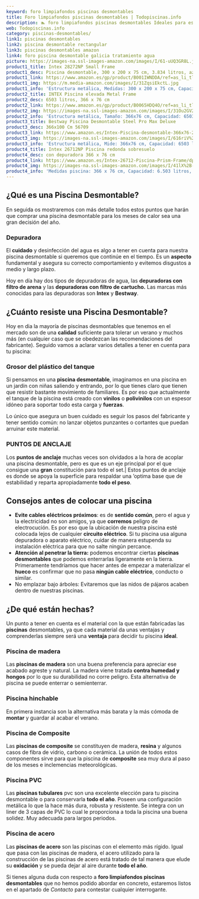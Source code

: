 ```yaml
---
keyword: foro limpiafondos piscinas desmontables
title: Foro limpiafondos piscinas desmontables | Todopiscinas.info
description: 🏊 foro limpiafondos piscinas desmontables Ideales para este verano 2021. Aquí puedes comprar foro limpiafondos piscinas desmontables y comparar con otras similares. No dejes escapar foro limpiafondos piscinas desmontables a un precio realmente tentador.
web: Todopiscinas.info
category: piscinas-desmontables/
link1: piscinas desmontables
link2: piscina desmontable rectangular
link3: piscinas desmontables amazon
link4: foro piscina desmontable galicia tratamiento agua
picture: https://images-na.ssl-images-amazon.com/images/I/61-uUQ3GR8L.jpg
product1_title: Intex 28272NP Small Frame
product1_desc: Piscina desmontable, 300 x 200 x 75 cm, 3.834 litros, azul
product1_link: https://www.amazon.es/gp/product/B001IWNDDA/ref=as_li_tl?ie=UTF8&camp=3638&creative=24630&creativeASIN=B001IWNDDA&linkCode=as2&tag=todopiscinas0e-21&linkId=25b9d647487c889cb6ef56ed63f50ca1
product1_img: https://m.media-amazon.com/images/I/31ZqsiEkctL.jpg
product1_info: 'Estructura metálica, Medidas: 300 x 200 x 75 cm, Capacidad: 3.834 litros, Para 6 personas (+ 6 años), Fácil montaje, Forma rectangular'
product2_title: INTEX Piscina elevada Metal Frame
product2_desc: 6503 litros, 366 x 76 cm
product2_link: https://www.amazon.es/gp/product/B0065HDQ4O/ref=as_li_tl?ie=UTF8&camp=3638&creative=24630&creativeASIN=B0065HDQ4O&linkCode=as2&tag=todopiscinas0e-21&linkId=ed2430e3ba564d3527ee103df33ed7b3
product2_img: https://images-na.ssl-images-amazon.com/images/I/31Ou2GV2SAL.jpg
product2_info: 'Estructura metálica, Tamaño: 366x76 cm, Capacidad: 6503 litros, Forma circular, De 4 a 7 personas (+6 años)'
product3_title: Bestway Piscina Desmontable Steel Pro Max Deluxe
product3_desc: 366x100 Cm 56709
product3_link: https://www.amazon.es/Intex-Piscina-desmontable-366x76-28210NP/dp/B0065HDQ4O?__mk_es_ES=%C3%85M%C3%85%C5%BD%C3%95%C3%91&crid=25UQGV9HG2INI&dchild=1&keywords=piscinas+desmontables&qid=1615854176&sprefix=piscinas+dem%2Caps%2C201&sr=8-5&linkCode=ll1&tag=todopiscinas0e-21&linkId=34f200977c6cbaab1f3f4d9ac0e64755&language=es_ES&ref_=as_li_ss_tl
product3_img: https://images-na.ssl-images-amazon.com/images/I/616riV%2BiY3L.jpg
product3_info: 'Estructura metálica, Mide: 366x76 cm, Capacidad: 6503 litros, De 4 a 7 personas mayores de 6 años, Forma circular, Tecnología Super-Tough'
product4_title: Intex 26712NP Piscina redonda sobresuelo
product4_desc: con depuradora 366 x 76 cm
product4_link: https://www.amazon.es/Intex-26712-Piscina-Prism-Frame/dp/B07FB823GL?__mk_es_ES=%C3%85M%C3%85%C5%BD%C3%95%C3%91&dchild=1&keywords=piscinas+desmontables+con+depuradora&qid=1615936418&sr=8-5&linkCode=ll1&tag=todopiscinas0e-21&linkId=d98699de7830cd471766fa1daa36de34&language=es_ES&ref_=as_li_ss_tl
product4_img: https://images-na.ssl-images-amazon.com/images/I/41lX%2B-YpibL.jpg
product4_info: 'Medidas piscina: 366 x 76 cm, Capacidad: 6.503 litros, Incluye depuradora de cartucha A, Lona resistente triple capa'
---
```


## ¿Qué es una Piscina Desmontable?



En seguida os mostraremos con más detalle todos estos puntos que harán que comprar una piscina desmontable para los meses de calor sea una gran decisión del año.

<stats-list :link1=link1 :link2=link2 :link3=link3 :link4=link4 :category=category></stats-list>


### Depuradora

El **cuidado** y desinfección del agua es algo a tener en cuenta para nuestra piscina desmontable si queremos que continúe en el tiempo. Es un **aspecto** fundamental y asegura su correcto comportamiento y evitemos disgustos a medio y largo plazo.

Hoy en día hay dos tipos de depuradoras de agua, las **depuradoras con filtro de arena** y  las **depuradoras** **con filtro de cartucho.** Las marcas más conocidas para las depuradoras son **Intex** y **Bestway**.

<brand-panel :title=product1_title :desc=product1_desc :img=product1_img :link=product1_link></brand-panel>

<external-banner></external-banner>



## ¿Cuánto resiste una Piscina Desmontable?

Hoy en dia la mayoría de piscinas desmontables que tenemos en el mercado son de una **calidad** suficiente para tolerar un verano y muchos más (en cualquier caso que se obedezcan las recomendaciones del fabricante). Seguido vamos a aclarar varios detalles a tener en cuenta para tu piscina:


### Grosor del plástico del tanque

Si pensamos en una **piscina desmontable**, imaginamos en una piscina en un jardín con niñas saliendo y entrando, por lo que tienes claro que tienen que resistir bastante movimiento de familiares. Es por eso que actualmente el tanque de la piscina está creado con **vinilos** o **polivinilos** con un espesor idóneo para soportar todo esta carga y **fuerzas**.

Lo único que asegura un	 buen cuidado es seguir los pasos del fabricante y tener sentido común: no lanzar objetos punzantes o cortantes que puedan arruinar este material.


### PUNTOS DE ANCLAJE

Los **puntos de anclaje** muchas veces son olvidados a la hora de acoplar una piscina desmontable, pero  es que es un eje principal por el que consigue una **gran** constitución para todo el set.| Estos puntos de anclaje es donde se apoya la superficie para respaldar una ’optima base que de estabilidad y reparta apropiadamente **todo el peso**.


## Consejos antes de colocar una piscina



*   **Evite cables eléctricos próximos**: es de **sentido común**, pero el agua y la electricidad no son amigos, ya que **corremos** peligro de electrocución. Es por eso que la ubicación de nuestra piscina esté colocada lejos de cualquier **circuito eléctrico**. Si tu piscina usa alguna depuradora o aparato eléctrico, cuidar de manera estupenda su instalación eléctrica para que no salte ningún percance.
*   **Atención al penetrar la tierra:** podemos encontrar ciertas **piscinas desmontables** que podemos enterrarlas ligeramente en la tierra. Primeramente tendríamos que hacer antes de empezar a materializar el **hueco** es confirmar que no pasa **ningún cable eléctrico**, conducto o similar.
*   No emplazar bajo árboles: Evitaremos que las nidos de pájaros acaben dentro de nuestras piscinas.


## ¿De qué  están hechas?

Un punto a tener en cuenta es el material con la que están fabricadas las **piscinas** desmontables, ya que cada material da unas ventajas y comprenderlas siempre será una **ventaja** para decidir tu piscina **ideal**.


### Piscina de madera

Las **piscinas de madera** son una buena preferencia para apreciar ese acabado agreste y natural. La madera viene tratada **contra humedad y hongos** por lo que su durabilidad no corre peligro. Esta alternativa de piscina se puede enterrar o semienterrar.


### Piscina hinchable

En primera instancia son la alternativa más barata y la más cómoda de **montar** y guardar al acabar el verano.


### Piscina de Composite

Las **piscinas de composite** se constituyen de madera, **resina** y algunos casos de fibra de vidrio, carbono o cerámica. La unión de todos estos componentes sirve para que la piscina de **composite** sea muy dura al paso de los meses e inclemencias meteorológicas.


### Piscina  PVC

Las **piscinas tubulares** pvc son una excelente elección para tu piscina desmontable o para conservarla **todo el año**. Poseen una configuración metálica lo que la hace más dura, robusta y resistente. Se integra con un liner de 3 capas de PVC lo cual le proporciona a toda la piscina una buena solidez. Muy adecuada para largos periodos.


### Piscina de acero

Las **piscinas de acero** son las piscinas con el elemento más rígido. Igual que pasa con las piscinas de madera, el acero utilizado para la construcción de las piscinas de acero está tratado de tal manera que elude su **oxidación** y se pueda dejar al aire durante **todo el año**.

Si tienes alguna duda con respecto a **foro limpiafondos piscinas desmontables** que no hemos podido abordar en concreto, estaremos listos en el apartado de _Contacto_ para contestar cualquier interrogante.